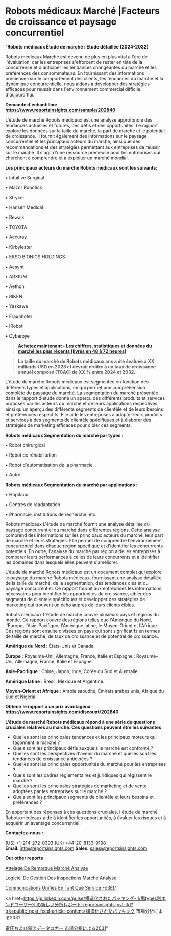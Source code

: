 # Robots médicaux Marché |Facteurs de croissance et paysage concurrentiel

"<strong>Robots médicaux Étude de marché : Étude détaillée (2024-2032)</strong>

Robots médicaux Marché est devenu de plus en plus vital à l'ère de l'évaluation, car les entreprises s'efforcent de rester en tête de la concurrence et d'anticiper les tendances changeantes du marché et les préférences des consommateurs. En fournissant des informations précieuses sur le comportement des clients, les tendances du marché et la dynamique concurrentielle, nous aidons à développer des stratégies efficaces pour réussir dans l'environnement commercial difficile d'aujourd'hui.

<strong>Demande d'échantillon: <a href=https://www.reportsinsights.com/sample/202840>https://www.reportsinsights.com/sample/202840</a></strong>

L'étude de marché Robots médicaux est une analyse approfondie des tendances actuelles et futures, des défis et des opportunités. Le rapport explore les données sur la taille du marché, la part de marché et le potentiel de croissance. Il fournit également des informations sur le paysage concurrentiel et les principaux acteurs du marché, ainsi que des recommandations et des stratégies permettant aux entreprises de réussir sur le marché. Il s'agit d'une ressource précieuse pour les entreprises qui cherchent à comprendre et à exploiter un marché mondial.

<strong>Les principaux acteurs du marché Robots médicaux sont les suivants:</strong>

• Intuitive Surgical

• Mazor Robotics

• Stryker

• Hansen Medical

• Rewalk

• TOYOTA

• Accuray

• Kirbylester

• EKSO BIONICS HOLDINGS

• Aesynt

• ARXIUM

• Aethon

• RIKEN

• Yaskawa

• Fraunhofer

• IRobot

• Cyberoye
<blockquote><a href=https://www.reportsinsights.com/buynow/202840><span style=text-decoration: underline;><strong>Achetez maintenant - Les chiffres, statistiques et données du marché les plus récents [livrés en 48 à 72 heures]</strong></span></a></blockquote>
<blockquote><span style=text-decoration: underline;><strong>La taille du marché de Robots médicaux ans a été évaluée à XX milliards USD en 2023 et devrait croître à un taux de croissance annuel composé (TCAC) de XX % entre 2024 et 2032.</strong></span></blockquote>
L'étude de marché Robots médicaux est segmentée en fonction des différents types et applications, ce qui permet une compréhension complète du paysage du marché. La segmentation du marché présentée dans le rapport d'étude donne un aperçu des différents produits et services proposés par les acteurs du marché et de leurs applications respectives, ainsi qu'un aperçu des différents segments de clientèle et de leurs besoins et préférences respectifs. Elle aide les entreprises à adapter leurs produits et services à des segments de clientèle spécifiques et à élaborer des stratégies de marketing efficaces pour cibler ces segments.

<strong>Robots médicaux Segmentation du marché par types :</strong>

• Robot chirurgical

• Robot de réhabilitation

• Robot d'automatisation de la pharmacie

• Autre

<strong>Robots médicaux Segmentation du marché par applications :</strong>

• Hôpitaux

• Centres de réadaptation

• Pharmacie, institutions de recherche, etc.

Robots médicaux L'étude de marché fournit une analyse détaillée du paysage concurrentiel du marché dans différentes régions. Cette analyse comprend des informations sur les principaux acteurs du marché, leur part de marché et leurs stratégies. Elle permet de comprendre l'environnement concurrentiel dans chaque région spécifique et d'identifier les concurrents potentiels. En outre, l'analyse du marché par région aide les entreprises à comparer leurs performances à celles de leurs concurrents et à identifier les domaines dans lesquels elles peuvent s'améliorer.

L'étude de marché Robots médicaux est un document complet qui explore le paysage du marché Robots médicaux, fournissant une analyse détaillée de la taille du marché, de la segmentation, des tendances clés et du paysage concurrentiel. Ce rapport fournit aux entreprises les informations nécessaires pour identifier les opportunités de croissance, cibler des segments de clientèle spécifiques et développer des stratégies de marketing qui trouvent un écho auprès de leurs clients cibles.

Robots médicaux L'étude de marché couvre plusieurs pays et régions du monde. Ce rapport couvre des régions telles que l'Amérique du Nord, l'Europe, l'Asie-Pacifique, l'Amérique latine, le Moyen-Orient et l'Afrique. Ces régions sont ensuite divisées en pays qui sont significatifs en termes de taille de marché, de taux de croissance et de potentiel de croissance..

<strong>Amérique du Nord :</strong> États-Unis et Canada.

<strong>Europe</strong> : Royaume-Uni, Allemagne, France, Italie et Espagne : Royaume-Uni, Allemagne, France, Italie et Espagne.

<strong>Asie-Pacifique</strong> : Chine, Japon, Inde, Corée du Sud et Australie.

<strong>Amérique latine</strong> : Brésil, Mexique et Argentine.

<strong>Moyen-Orient et Afrique</strong> : Arabie saoudite, Émirats arabes unis, Afrique du Sud et Nigeria.

<strong>Obtenir le rapport à un prix avantageux : <a href=https://www.reportsinsights.com/discount/202840>https://www.reportsinsights.com/discount/202840</a></strong>

<strong>L'étude de marché Robots médicaux répond à une série de questions cruciales relatives au marché. Ces questions peuvent être les suivantes</strong>
<ul>
  <li>Quelles sont les principales tendances et les principaux moteurs qui façonnent le marché ?</li>
  <li>Quels sont les principaux défis auxquels le marché est confronté ?</li>
  <li>Quelles sont les perspectives d'avenir du marché et quelles sont les tendances de croissance anticipées ?</li>
  <li>Quelles sont les principales opportunités du marché pour les entreprises ?</li>
  <li>Quels sont les cadres réglementaires et juridiques qui régissent le marché ?</li>
  <li>Quelles sont les principales stratégies de marketing et de vente adoptées par les entreprises sur le marché ?</li>
  <li>Quels sont les principaux segments de clientèle et leurs besoins et préférences ?</li>
</ul>
En apportant des réponses à ces questions cruciales, l'étude de marché Robots médicaux aide à identifier les opportunités, à évaluer les risques et à acquérir un avantage concurrentiel.

<strong>Contactez-nous :</strong>

(US) +1-214-272-0393
(UK) +44-20-8133-9198
<strong>Email:</strong> <a>info@reportsinsights.com</a>
<strong>Sales:</strong> <a>sales@reportsinsights.com</a>

<strong>Our other reports</strong>

<a href=https://www.linkedin.com/pulse/attelage-de-remorque-march%C3%A9-perspectives-lindustrie-pngpf/>Attelage De Remorque Marché Analyse</a>

<a href=https://www.linkedin.com/pulse/logiciel-de-gestion-des-inspections-march%C3%A9-analyse-ty4qc/>Logiciel De Gestion Des Inspections Marché Analyse</a>

<a href=https://www.linkedin.com/pulse/communications-unifi%C3%A9es-en-tant-que-service-fd3ef/>Communications Unifies En Tant Que Service Fd3Ef/</a>

<a href=https://jp.linkedin.com/pulse/構造化されたパッキング-市場types別エンドユーザー別の新しい分析レポート-reportsinsights-pvt-ltd?trk=public_post_feed-article-content>構造化されたパッキング 市場分析による2031</a>

<a href=https://www.linkedin.com/pulse/電圧および電流データロガー-市場2023の収益シェアサイズ2028-consumer-trends-chronicle-360/>電圧および電流データロガー 市場分析による2031</a>"
